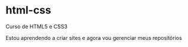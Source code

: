 # html-css
 Curso de HTML5 e CSS3

Estou aprendendo a criar sites e agora vou gerenciar meus repositórios 

<a href="https://ronaldovels.github.io/html-css/exercicios/Modulo%201/ex001/index.html" executar o ex001>